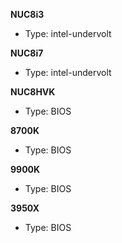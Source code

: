 **NUC8i3**
- Type: intel-undervolt

**NUC8i7**
- Type: intel-undervolt

**NUC8HVK**
- Type: BIOS

**8700K**
- Type: BIOS

**9900K**
- Type: BIOS

**3950X**
- Type: BIOS
